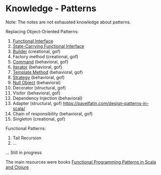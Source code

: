 Knowledge - Patterns
====================

Note: The notes are not exhausted knowledge about patterns.

Replacing Object-Oriented Patterns:
1) [Functional Interface](https://github.com/OndrejKucera/knowledge_patterns/blob/master/Functional_Interface.md)
2) [State-Carrying Functional Interface](https://github.com/OndrejKucera/knowledge_patterns/blob/master/State-Carrying_Functional_Interface.md)
3) [Builder](https://github.com/OndrejKucera/knowledge_patterns/blob/master/Builder.md) (creational, gof)
4) Factory method (creational, gof)
5) [Command](https://github.com/OndrejKucera/knowledge_patterns/blob/master/Command.md) (behavioral, gof)
6) [Iterator](https://github.com/OndrejKucera/knowledge_patterns/blob/master/Iterator.md) (behavioral, gof)
7) [Template Method](https://github.com/OndrejKucera/knowledge_patterns/blob/master/Template_Method.md) (behavioral, gof)
8) [Strategy](https://github.com/OndrejKucera/knowledge_patterns/blob/master/Strategy.md) (behavioral, gof)
9) [Null Object](https://github.com/OndrejKucera/knowledge_patterns/blob/master/Null_Object.md) (behavioral)
10) Decorator (structural, gof)
11) Visitor (behavioral, gof)
12) Dependency Injection (behavioral)
13) Adapter (structural, gof) https://pavelfatin.com/design-patterns-in-scala/
14) Chain of responsibility (behavioral, gof)
15) Singleton (creational, gof)

Functional Patterns:
1) Tail Recursion
2) ...

... Still in progress

The main resources were books [Functional Programming Patterns in Scala and Clojure](https://www.goodreads.com/book/show/17610214-functional-programming-patterns-in-scala-and-clojure)
